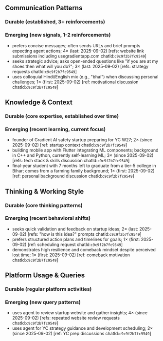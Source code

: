 ## Communication Patterns
### Durable (established, 3+ reinforcements)

### Emerging (new signals, 1-2 reinforcements)
- prefers concise messages; often sends URLs and brief prompts expecting agent actions; 4× (last: 2025-09-02) [refs: website link submissions including usegradientapp.com chatId:`c9c9f2b7fc9549`]
- seeks strategic advice; asks open-ended questions like "if you are at my shoes then what will you do?"; 3× (last: 2025-09-02) [refs: strategy requests chatId:`c9c9f2b7fc9549`]
- uses colloquial Hindi/English mix (e.g., "bhai") when discussing personal challenges; 1× (first: 2025-09-02) [ref: motivational discussion chatId:`c9c9f2b7fc9549`]

## Knowledge & Context
### Durable (core expertise, established over time)

### Emerging (recent learning, current focus)
- founder of Gradient AI safety startup preparing for YC W27; 2× (since 2025-09-02) [ref: startup context chatId:`c9c9f2b7fc9549`]
- building mobile app with Flutter integrating ML components; background in C++ and Python, currently self-learning ML; 3× (since 2025-09-02) [refs: tech stack & skills discussion chatId:`c9c9f2b7fc9549`]
- final-year student with 7 months left to graduate from a tier-5 college in Bihar; comes from a farming family background; 1× (first: 2025-09-02) [ref: personal background discussion chatId:`c9c9f2b7fc9549`]

## Thinking & Working Style
### Durable (core thinking patterns)

### Emerging (recent behavioral shifts)
- seeks quick validation and feedback on startup ideas; 2× (last: 2025-09-02) [refs: "how is this idea?" prompts chatId:`c9c9f2b7fc9549`]
- prefers structured action plans and timelines for goals; 1× (first: 2025-09-02) [ref: scheduling request chatId:`c9c9f2b7fc9549`]
- demonstrates high resilience and comeback mindset despite perceived lost time; 1× (first: 2025-09-02) [ref: comeback motivation chatId:`c9c9f2b7fc9549`]

## Platform Usage & Queries
### Durable (regular platform activities)

### Emerging (new query patterns)
- uses agent to review startup website and gather insights; 4× (since 2025-09-02) [refs: repeated website review requests chatId:`c9c9f2b7fc9549`]
- uses agent for YC strategy guidance and development scheduling; 2× (since 2025-09-02) [ref: YC prep discussions chatId:`c9c9f2b7fc9549`]